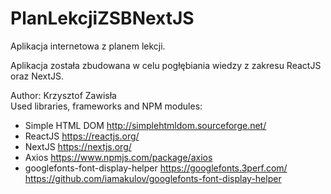 # PlanLekcjiZSBNextJS
Aplikacja internetowa z planem lekcji.

Aplikacja została zbudowana w celu pogłębiania wiedzy z zakresu ReactJS oraz NextJS.  

Author: Krzysztof Zawisła  
Used libraries, frameworks and NPM modules:
  - Simple HTML DOM http://simplehtmldom.sourceforge.net/  
  - ReactJS https://reactjs.org/
  - NextJS https://nextjs.org/
  - Axios https://www.npmjs.com/package/axios
  - googlefonts-font-display-helper https://googlefonts.3perf.com/ https://github.com/iamakulov/googlefonts-font-display-helper
